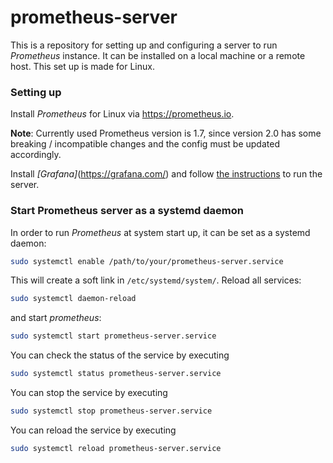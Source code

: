 

# prometheus-server

This is a repository for setting up and configuring a server to run
*Prometheus* instance. It can be installed on a local machine or a remote
host. This set up is made for Linux.

### Setting up
Install *Prometheus* for Linux via https://prometheus.io.

**Note**: Currently used Prometheus version is 1.7, since version 2.0 has some
breaking / incompatible changes and the config must be updated accordingly.

Install *[Grafana]*(https://grafana.com/) and follow
[the instructions](http://docs.grafana.org/installation/debian/) to run the
server.

### Start Prometheus server as a systemd daemon
In order to run *Prometheus* at system start up, it can be set as a systemd
daemon:
```bash
sudo systemctl enable /path/to/your/prometheus-server.service
```
This will create a soft link in `/etc/systemd/system/`. Reload all services:
```bash
sudo systemctl daemon-reload
```
and start *prometheus*:
```bash
sudo systemctl start prometheus-server.service
```
You can check the status of the service by executing
```bash
sudo systemctl status prometheus-server.service
```
You can stop the service by executing
```bash
sudo systemctl stop prometheus-server.service
```
You can reload the service by executing
```bash
sudo systemctl reload prometheus-server.service
```
